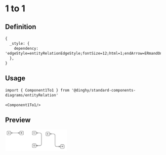 # 1 to 1

## Definition

```
{
  _style: { 
    dependency: 'edgeStyle=entityRelationEdgeStyle;fontSize=12;html=1;endArrow=ERmandOne;startArrow=ERmandOne;',
  },
}
```

## Usage

```
import { Component1To1 } from '@dinghy/standard-components-diagrams/entityRelation'

<Component1To1/>
```

## Preview

<img src="./component-1-to-1.png" width="200"/>

